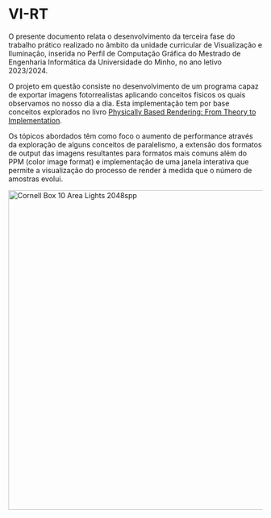 # VI-RT

O presente documento relata o desenvolvimento da terceira fase do trabalho prático realizado no âmbito da unidade curricular de Visualização e Iluminação, inserida no Perfil de Computação Gráfica do Mestrado de Engenharia Informática da Universidade do Minho, no ano letivo 2023/2024. 

O projeto em questão consiste no desenvolvimento de um programa capaz de exportar imagens fotorrealistas aplicando conceitos físicos os quais observamos no nosso dia a dia. Esta implementação tem por base conceitos explorados no livro [Physically Based Rendering: From Theory to Implementation](https://www.pbrt.org/).

Os tópicos abordados têm como foco o aumento de performance através da exploração de alguns conceitos de paralelismo, a extensão dos formatos de output das imagens resultantes para formatos mais comuns além do PPM (color image format) e implementação de uma janela interativa que permite a visualização do processo de render à medida que o número de amostras evolui. 


<img width="635" alt="Cornell Box 10 Area Lights 2048spp" src="https://github.com/NelsonAlmeida-18/VI-TP/assets/63735406/d2bb069a-38d6-4caf-bd02-1272b711c535">
